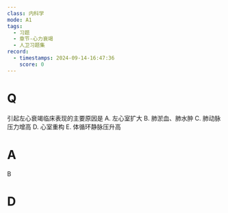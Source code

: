 ```yaml
---
class: 内科学
mode: A1
tags:
  - 习题
  - 章节-心力衰竭
  - 人卫习题集
record:
  - timestamps: 2024-09-14-16:47:36
    score: 0
---
```


# Q
引起左心衰竭临床表现的主要原因是
A. 左心室扩大 
B. 肺淤血、肺水肿
C. 肺动脉压力增高 
D. 心室重构
E. 体循环静脉压升高

# A
B
# D
